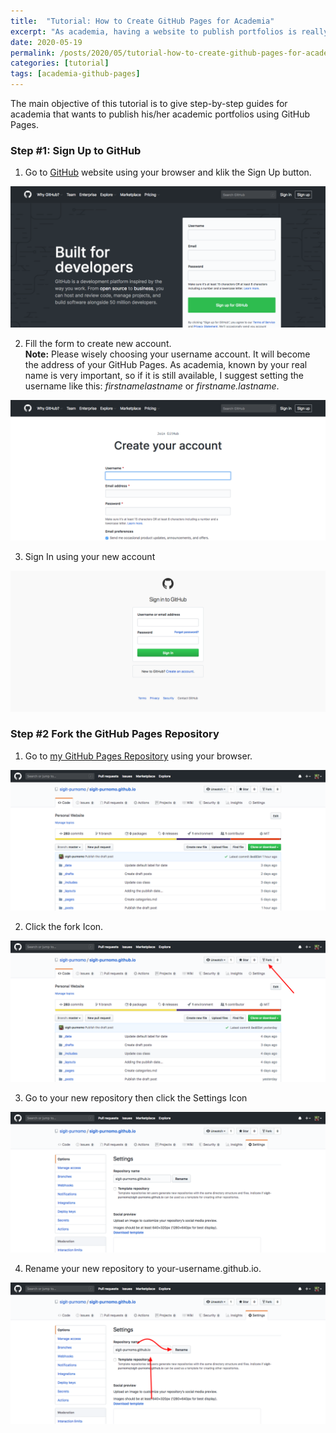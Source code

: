 ```yaml
---
title:  "Tutorial: How to Create GitHub Pages for Academia"
excerpt: "As academia, having a website to publish portfolios is really important. GitHub Pages will be a perfect solution because it doesn't cost anything. There is no need to buy a domain and web hosting service. Everything is all in Github. This tutorial will guide you to build your GitHub Pages. Please enjoy it! "
date: 2020-05-19
permalink: /posts/2020/05/tutorial-how-to-create-github-pages-for-academia/
categories: [tutorial]
tags: [academia-github-pages]
---
```


The main objective of this tutorial is to give step-by-step guides for academia that wants to publish his/her academic portfolios using GitHub Pages.

### Step #1: Sign Up to GitHub 

1. Go to [GitHub](https://github.com) website using your browser and klik the Sign Up button.

![GitHub Homepage](/assets/images/github-homepage.png "GitHub Homepage")

2. Fill the form to create new account. <br />
   **Note:** Please wisely choosing your username account. It will become the address of your GitHub Pages. As academia, known by your real name is very important, so if it is still available, I suggest setting the username like this: *firstnamelastname* or *firstname.lastname*.

![GitHub Create New Account](/assets/images/github-join.png "GitHub Create New Account")

3. Sign In using your new account

![GitHub Sign In](/assets/images/github-sign-in.png "GitHub Sign In")

### Step #2 Fork the GitHub Pages Repository

1. Go to [my GitHub Pages Repository](https://github.com/sigit-purnomo/sigit-purnomo.github.io) using your browser.

![Girhub Personal Site Repository](/assets/images/repository-github.png "Girhub Personal Site Repository")

2. Click the fork Icon.

![Girhub Personal Site Repository Fork](/assets/images/repository-github-fork.png "Girhub Personal Site Repository Fork")

3. Go to your new repository then click the Settings Icon

![Github New Repository Settings](/assets/images/settings-options.png "Github New Repository Settings")

4. Rename your new repository to your-username.github.io.

![Github New Repository Rename](/assets/images/repository-rename.png "Github New Repository Rename")